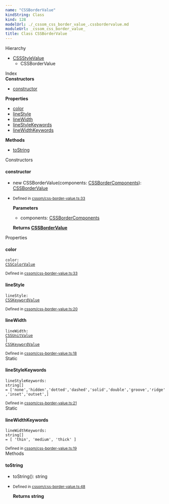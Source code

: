 ```yaml
---
name: "CSSBorderValue"
kindString: Class
kind: 128
modelUrl: ./_cssom_css_border_value_.cssbordervalue.md
moduleUrl: _cssom_css_border_value_
title: Class CSSBorderValue
---
```



<section class="pt-2 tsd-panel tsd-hierarchy">
<div class="lead">Hierarchy</div>
<ul class="pl-3 tsd-hierarchy list-style-initial">
<li>
<a href="../_cssom_css_style_value_.cssstylevalue/" class="tsd-signature-type">CSSStyleValue</a>
<ul class="pl-3 tsd-hierarchy list-style-initial">
<li>
<span class="target">CSSBorderValue</span>

</li>
</ul>
</li>
</ul>

</section>





<section >
<div class="lead pb-2">Index</div>
<section class="tsd-panel tsd-index-panel">
<div class="tsd-index-content">
<section class="tsd-index-section ">
<strong>Constructors</strong>
<ul>
<li class="tsd-kind-constructor tsd-parent-kind-class"><a href="../_cssom_css_border_value_.cssbordervalue/#constructor" class="tsd-kind-icon">constructor</a></li>
</ul>
</section>
<section class="tsd-index-section ">
<strong>Properties</strong>
<ul>
<li class="tsd-kind-property tsd-parent-kind-class"><a href="../_cssom_css_border_value_.cssbordervalue/#color" class="tsd-kind-icon">color</a></li>
<li class="tsd-kind-property tsd-parent-kind-class"><a href="../_cssom_css_border_value_.cssbordervalue/#linestyle" class="tsd-kind-icon">line<wbr>Style</a></li>
<li class="tsd-kind-property tsd-parent-kind-class"><a href="../_cssom_css_border_value_.cssbordervalue/#linewidth" class="tsd-kind-icon">line<wbr>Width</a></li>
<li class="tsd-kind-property tsd-parent-kind-class tsd-is-static"><a href="../_cssom_css_border_value_.cssbordervalue/#linestylekeywords" class="tsd-kind-icon">line<wbr>Style<wbr>Keywords</a></li>
<li class="tsd-kind-property tsd-parent-kind-class tsd-is-static"><a href="../_cssom_css_border_value_.cssbordervalue/#linewidthkeywords" class="tsd-kind-icon">line<wbr>Width<wbr>Keywords</a></li>
</ul>
</section>
<section class="tsd-index-section ">
<strong>Methods</strong>
<ul>
<li class="tsd-kind-method tsd-parent-kind-class"><a href="../_cssom_css_border_value_.cssbordervalue/#tostring" class="tsd-kind-icon">to<wbr>String</a></li>
</ul>
</section>
</div>
</section>
</section>
<section>
<div class="lead">Constructors</div>
<section class="pb-4 pt-2 tsd-kind-constructor tsd-parent-kind-class">
<div class="d-flex flex-row">

<h4 id="constructor">constructor</h4>
</div>

<ul class="tsd-signatures tsd-kind-constructor tsd-parent-kind-class">
<li class="tsd-signature tsd-kind-icon">new CSSBorder<wbr>Value<span class="tsd-signature-symbol">(</span>components<span class="tsd-signature-symbol">: </span><a href="../_cssom_css_border_value_.cssbordercomponents/" class="tsd-signature-type">CSSBorderComponents</a><span class="tsd-signature-symbol">)</span><span class="tsd-signature-symbol">: </span><a href="../_cssom_css_border_value_.cssbordervalue/" class="tsd-signature-type">CSSBorderValue</a></li>
</ul>

<ul class="tsd-descriptions">
<li class="tsd-description">
<aside class="tsd-sources pb-2">
<div class="d-flex flex-column">
<small class="text-muted">Defined in <a href="https://github.com/umbopepato/visua/blob/098ba6b/src/cssom/css-border-value.ts#L33">cssom/css-border-value.ts:33</a></small>
</div>
</aside>


<strong>Parameters</strong>
<ul class="pl-3 pb-2 list-style-initial">
<li>
<div class="h6 mb-0">components: <a href="../_cssom_css_border_value_.cssbordercomponents/" class="tsd-signature-type">CSSBorderComponents</a></div>


</li>
</ul>

<strong>Returns <a href="../_cssom_css_border_value_.cssbordervalue/" class="tsd-signature-type">CSSBorderValue</a></strong>


</li>
</ul>

</section>
</section>
<section>
<div class="lead">Properties</div>
<section class="pb-4 pt-2 tsd-kind-property tsd-parent-kind-class">
<div class="d-flex flex-row">

<h4 id="color">color</h4>
</div>

<code class="tsd-signature tsd-kind-icon">color<span class="tsd-signature-symbol">:</span> <a href="../_cssom_css_color_value_.csscolorvalue/" class="tsd-signature-type">CSSColorValue</a></code>

<aside class="tsd-sources pb-2">
<div class="d-flex flex-column">
<small class="text-muted">Defined in <a href="https://github.com/umbopepato/visua/blob/098ba6b/src/cssom/css-border-value.ts#L33">cssom/css-border-value.ts:33</a></small>
</div>
</aside>




</section>
<section class="pb-4 pt-2 tsd-kind-property tsd-parent-kind-class">
<div class="d-flex flex-row">

<h4 id="linestyle">line<wbr>Style</h4>
</div>

<code class="tsd-signature tsd-kind-icon">line<wbr>Style<span class="tsd-signature-symbol">:</span> <a href="../_cssom_css_keyword_value_.csskeywordvalue/" class="tsd-signature-type">CSSKeywordValue</a></code>

<aside class="tsd-sources pb-2">
<div class="d-flex flex-column">
<small class="text-muted">Defined in <a href="https://github.com/umbopepato/visua/blob/098ba6b/src/cssom/css-border-value.ts#L20">cssom/css-border-value.ts:20</a></small>
</div>
</aside>




</section>
<section class="pb-4 pt-2 tsd-kind-property tsd-parent-kind-class">
<div class="d-flex flex-row">

<h4 id="linewidth">line<wbr>Width</h4>
</div>

<code class="tsd-signature tsd-kind-icon">line<wbr>Width<span class="tsd-signature-symbol">:</span> <a href="../_cssom_css_unit_value_.cssunitvalue/" class="tsd-signature-type">CSSUnitValue</a><span class="tsd-signature-symbol"> | </span><a href="../_cssom_css_keyword_value_.csskeywordvalue/" class="tsd-signature-type">CSSKeywordValue</a></code>

<aside class="tsd-sources pb-2">
<div class="d-flex flex-column">
<small class="text-muted">Defined in <a href="https://github.com/umbopepato/visua/blob/098ba6b/src/cssom/css-border-value.ts#L18">cssom/css-border-value.ts:18</a></small>
</div>
</aside>




</section>
<section class="pb-4 pt-2 tsd-kind-property tsd-parent-kind-class tsd-is-static">
<div class="d-flex flex-row">
<div class="h4 pr-1"><span class="badge badge-primary">Static</span></div>
<h4 id="linestylekeywords">line<wbr>Style<wbr>Keywords</h4>
</div>

<code class="tsd-signature tsd-kind-icon">line<wbr>Style<wbr>Keywords<span class="tsd-signature-symbol">:</span> <span class="tsd-signature-type">string</span><span class="tsd-signature-symbol">[]</span><span class="tsd-signature-symbol"> =&nbsp;[&#x27;none&#x27;,&#x27;hidden&#x27;,&#x27;dotted&#x27;,&#x27;dashed&#x27;,&#x27;solid&#x27;,&#x27;double&#x27;,&#x27;groove&#x27;,&#x27;ridge&#x27;,&#x27;inset&#x27;,&#x27;outset&#x27;,]</span></code>

<aside class="tsd-sources pb-2">
<div class="d-flex flex-column">
<small class="text-muted">Defined in <a href="https://github.com/umbopepato/visua/blob/098ba6b/src/cssom/css-border-value.ts#L21">cssom/css-border-value.ts:21</a></small>
</div>
</aside>




</section>
<section class="pb-4 pt-2 tsd-kind-property tsd-parent-kind-class tsd-is-static">
<div class="d-flex flex-row">
<div class="h4 pr-1"><span class="badge badge-primary">Static</span></div>
<h4 id="linewidthkeywords">line<wbr>Width<wbr>Keywords</h4>
</div>

<code class="tsd-signature tsd-kind-icon">line<wbr>Width<wbr>Keywords<span class="tsd-signature-symbol">:</span> <span class="tsd-signature-type">string</span><span class="tsd-signature-symbol">[]</span><span class="tsd-signature-symbol"> =&nbsp;[ &#x27;thin&#x27;, &#x27;medium&#x27;, &#x27;thick&#x27; ]</span></code>

<aside class="tsd-sources pb-2">
<div class="d-flex flex-column">
<small class="text-muted">Defined in <a href="https://github.com/umbopepato/visua/blob/098ba6b/src/cssom/css-border-value.ts#L19">cssom/css-border-value.ts:19</a></small>
</div>
</aside>




</section>
</section>
<section>
<div class="lead">Methods</div>
<section class="pb-4 pt-2 tsd-kind-method tsd-parent-kind-class">
<div class="d-flex flex-row">

<h4 id="tostring">to<wbr>String</h4>
</div>

<ul class="tsd-signatures tsd-kind-method tsd-parent-kind-class">
<li class="tsd-signature tsd-kind-icon">to<wbr>String<span class="tsd-signature-symbol">(</span><span class="tsd-signature-symbol">)</span><span class="tsd-signature-symbol">: </span><span class="tsd-signature-type">string</span></li>
</ul>

<ul class="tsd-descriptions">
<li class="tsd-description">
<aside class="tsd-sources pb-2">
<div class="d-flex flex-column">
<small class="text-muted">Defined in <a href="https://github.com/umbopepato/visua/blob/098ba6b/src/cssom/css-border-value.ts#L48">cssom/css-border-value.ts:48</a></small>
</div>
</aside>



<strong>Returns <span class="tsd-signature-type">string</span></strong>


</li>
</ul>

</section>
</section>
